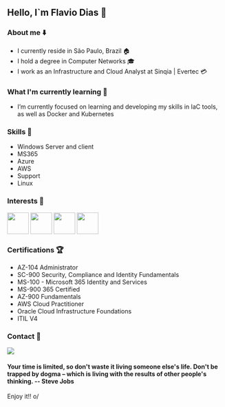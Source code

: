 ## Hello, I`m Flavio Dias :metal:

### About me :arrow_down:
- I currently reside in São Paulo, Brazil  :house: 
- I hold a degree in Computer Networks  :mortar_board: 
- I work as an Infrastructure and Cloud Analyst at Sinqia | Evertec  :credit_card:

### What I'm currently learning :mag_right:
- I’m currently focused on learning and developing my skills in IaC tools, as well as Docker and Kubernetes

### Skills :rocket:
- Windows Server and client
- MS365
- Azure
- AWS
- Support
- Linux

### Interests :eyes:
<div>
   <img src="https://cdn.jsdelivr.net/gh/devicons/devicon@latest/icons/terraform/terraform-original.svg" width="50" />
   <img src="https://cdn.jsdelivr.net/gh/devicons/devicon@latest/icons/ansible/ansible-original.svg" width="50"/>
   <img src="https://cdn.jsdelivr.net/gh/devicons/devicon@latest/icons/docker/docker-original.svg" width="50" />
   <img src="https://cdn.jsdelivr.net/gh/devicons/devicon@latest/icons/kubernetes/kubernetes-original.svg" width="50" />      
</div>

### Certifications :trophy:
- AZ-104 Administrator
- SC-900 Security, Compliance and Identity Fundamentals
- MS-100 - Microsoft 365 Identity and Services
- MS-900 365 Certified
- AZ-900 Fundamentals
- AWS Cloud Practitioner
- Oracle Cloud Infrastructure Foundations
- ITIL V4

### Contact :calling:
<div>
<a href="https://www.linkedin.com/in/flavioadias">
   <img src="https://img.shields.io/badge/LinkedIn-0077B5?style=for-the-badge&logo=linkedin&logoColor=white" />
</a>
</div>

#### Your time is limited, so don't waste it living someone else's life. Don't be trapped by dogma – which is living with the results of other people's thinking. -- Steve Jobs

Enjoy it!! o/






          
